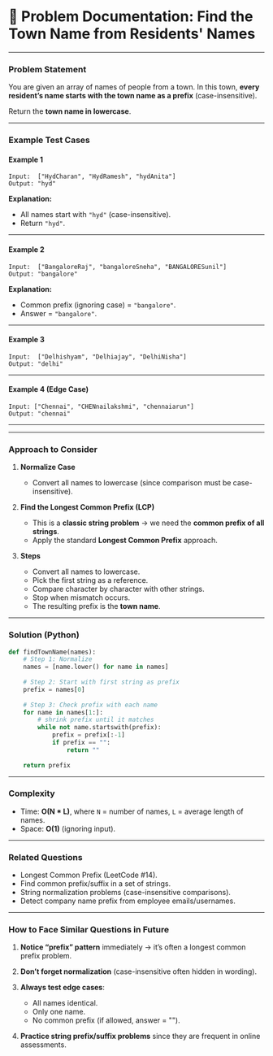 
# 📘 Problem Documentation: **Find the Town Name from Residents' Names**

---

### **Problem Statement**

You are given an array of names of people from a town.
In this town, **every resident’s name starts with the town name as a prefix** (case-insensitive).

Return the **town name in lowercase**.

---

### **Example Test Cases**

#### Example 1

```
Input:  ["HydCharan", "HydRamesh", "hydAnita"]
Output: "hyd"
```

**Explanation:**

* All names start with `"hyd"` (case-insensitive).
* Return `"hyd"`.

---

#### Example 2

```
Input:  ["BangaloreRaj", "bangaloreSneha", "BANGALORESunil"]
Output: "bangalore"
```

**Explanation:**

* Common prefix (ignoring case) = `"bangalore"`.
* Answer = `"bangalore"`.

---

#### Example 3

```
Input:  ["Delhishyam", "Delhiajay", "DelhiNisha"]
Output: "delhi"
```

---

#### Example 4 (Edge Case)

```
Input: ["Chennai", "CHENnailakshmi", "chennaiarun"]
Output: "chennai"
```

---

---

### **Approach to Consider**

1. **Normalize Case**

   * Convert all names to lowercase (since comparison must be case-insensitive).

2. **Find the Longest Common Prefix (LCP)**

   * This is a **classic string problem** → we need the **common prefix of all strings**.
   * Apply the standard **Longest Common Prefix** approach.

3. **Steps**

   * Convert all names to lowercase.
   * Pick the first string as a reference.
   * Compare character by character with other strings.
   * Stop when mismatch occurs.
   * The resulting prefix is the **town name**.

---

### **Solution (Python)**

```python
def findTownName(names):
    # Step 1: Normalize
    names = [name.lower() for name in names]
    
    # Step 2: Start with first string as prefix
    prefix = names[0]
    
    # Step 3: Check prefix with each name
    for name in names[1:]:
        # shrink prefix until it matches
        while not name.startswith(prefix):
            prefix = prefix[:-1]
            if prefix == "":
                return ""
    
    return prefix
```

---

### **Complexity**

* Time: **O(N \* L)**, where `N` = number of names, `L` = average length of names.
* Space: **O(1)** (ignoring input).

---

### **Related Questions**

* Longest Common Prefix (LeetCode #14).
* Find common prefix/suffix in a set of strings.
* String normalization problems (case-insensitive comparisons).
* Detect company name prefix from employee emails/usernames.

---

### **How to Face Similar Questions in Future**

1. **Notice “prefix” pattern** immediately → it’s often a longest common prefix problem.
2. **Don’t forget normalization** (case-insensitive often hidden in wording).
3. **Always test edge cases**:

   * All names identical.
   * Only one name.
   * No common prefix (if allowed, answer = "").
4. **Practice string prefix/suffix problems** since they are frequent in online assessments.

